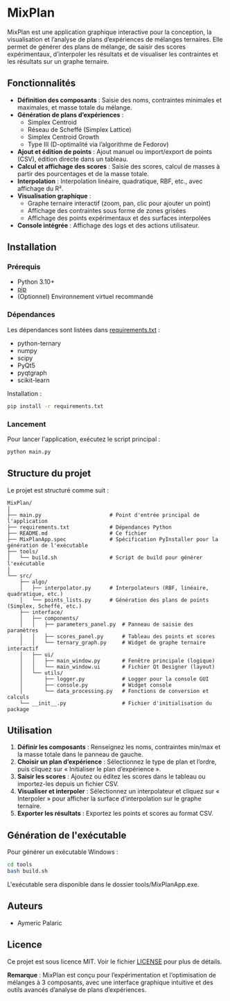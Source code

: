 # MixPlan

MixPlan est une application graphique interactive pour la conception, la visualisation et l’analyse de plans d’expériences de mélanges ternaires. Elle permet de générer des plans de mélange, de saisir des scores expérimentaux, d’interpoler les résultats et de visualiser les contraintes et les résultats sur un graphe ternaire.

## Fonctionnalités

- **Définition des composants** : Saisie des noms, contraintes minimales et maximales, et masse totale du mélange.
- **Génération de plans d’expériences** :
  - Simplex Centroid
  - Réseau de Scheffé (Simplex Lattice)
  - Simplex Centroid Growth
  - Type III (D-optimalité via l’algorithme de Fedorov)
- **Ajout et édition de points** : Ajout manuel ou import/export de points (CSV), édition directe dans un tableau.
- **Calcul et affichage des scores** : Saisie des scores, calcul de masses à partir des pourcentages et de la masse totale.
- **Interpolation** : Interpolation linéaire, quadratique, RBF, etc., avec affichage du R².
- **Visualisation graphique** :
  - Graphe ternaire interactif (zoom, pan, clic pour ajouter un point)
  - Affichage des contraintes sous forme de zones grisées
  - Affichage des points expérimentaux et des surfaces interpolées
- **Console intégrée** : Affichage des logs et des actions utilisateur.

## Installation

### Prérequis

- Python 3.10+
- [pip](https://pip.pypa.io/en/stable/)
- (Optionnel) Environnement virtuel recommandé

### Dépendances

Les dépendances sont listées dans [requirements.txt](requirements.txt) :

- python-ternary
- numpy
- scipy
- PyQt5
- pyqtgraph
- scikit-learn

Installation :

```sh
pip install -r requirements.txt
```

### Lancement
Pour lancer l'application, exécutez le script principal :

```sh
python main.py
```

## Structure du projet
Le projet est structuré comme suit :

```
MixPlan/
│
├── main.py                      # Point d'entrée principal de l'application
├── requirements.txt             # Dépendances Python
├── README.md                    # Ce fichier
├── MixPlanApp.spec              # Spécification PyInstaller pour la génération de l'exécutable
├── tools/
│   └── build.sh                 # Script de build pour générer l'exécutable
│
└── src/
    ├── algo/
    │   ├── interpolator.py      # Interpolateurs (RBF, linéaire, quadratique, etc.)
    │   └── points_lists.py      # Génération des plans de points (Simplex, Scheffé, etc.)
    ├── interface/
    │   ├── components/
    │   │   ├── parameters_panel.py  # Panneau de saisie des paramètres
    │   │   ├── scores_panel.py      # Tableau des points et scores
    │   │   └── ternary_graph.py     # Widget de graphe ternaire interactif
    │   ├── ui/
    │   │   ├── main_window.py       # Fenêtre principale (logique)
    │   │   └── main_window.ui       # Fichier Qt Designer (layout)
    │   └── utils/
    │       ├── logger.py            # Logger pour la console GUI
    │       ├── console.py           # Widget console
    │       └── data_processing.py   # Fonctions de conversion et calculs
    └── __init__.py                  # Fichier d'initialisation du package
```

## Utilisation
1. **Définir les composants** : Renseignez les noms, contraintes min/max et la masse totale dans le panneau de gauche.
2. **Choisir un plan d’expérience** : Sélectionnez le type de plan et l’ordre, puis cliquez sur « Initialiser le plan d’expérience ».
3. **Saisir les scores** : Ajoutez ou éditez les scores dans le tableau ou importez-les depuis un fichier CSV.
4. **Visualiser et interpoler** : Sélectionnez un interpolateur et cliquez sur « Interpoler » pour afficher la surface d’interpolation sur le graphe ternaire.
5. **Exporter les résultats** : Exportez les points et scores au format CSV.

## Génération de l'exécutable
Pour générer un exécutable Windows :

```sh
cd tools
bash build.sh
```
L'exécutable sera disponible dans le dossier tools/MixPlanApp.exe.

## Auteurs
- Aymeric Palaric

## Licence
Ce projet est sous licence MIT. Voir le fichier [LICENSE](LICENSE) pour plus de détails.

**Remarque** : MixPlan est conçu pour l’expérimentation et l’optimisation de mélanges à 3 composants, avec une interface graphique intuitive et des outils avancés d’analyse de plans d’expériences.